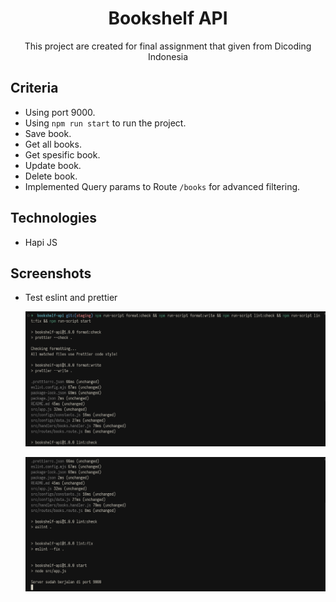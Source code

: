<div align="center">
  <h1>Bookshelf API</h1>
  <p>This project are created for final assignment that given from Dicoding Indonesia</p>
</div>

## Criteria

- Using port 9000.
- Using `npm run start` to run the project.
- Save book.
- Get all books.
- Get spesific book.
- Update book.
- Delete book.
- Implemented Query params to Route `/books` for advanced filtering.

## Technologies

- Hapi JS

## Screenshots

- Test eslint and prettier

  ![test eslint and prettier](/public/docs/Screenshot%20from%202024-09-16%2001-48-57.png)

  ![test eslint and prettier](/public/docs/Screenshot%20from%202024-09-16%2001-49-02.png)
